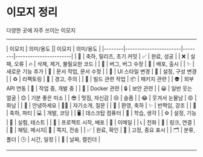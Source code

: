 # 이모지 정리

다양한 곳에 자주 쓰이는 이모지

---

| 이모지 | 의미/용도             || 이모지 | 의미/용도             |
|--------|-----------------------|--------|-----------------------|
| 🎉     | 축하, 릴리즈, 초기 커밋 | ✅     | 완료, 성공             |
| ❌     | 실패, 오류             | 🔥     | 삭제, 제거, 불필요한 코드 |
| 🐛     | 버그, 버그 수정         | 🚀     | 배포, 출시             |
| ✨     | 새로운 기능 추가        | 📝     | 문서 작업, 문서 수정    |
| 💄     | UI 스타일 변경         | 🔧     | 설정, 구성 변경         |
| ♻️     | 리팩토링               | 🚨     | 경고, 주의             |
| 👷     | 빌드 관련 작업         | 📦     | 패키지 관련            |
| 👽     | 외부 API 연동          | 🚧     | 작업 중, 개발 중        |
| 🐳     | Docker 관련           | 🔒     | 보안 관련             |
| 😀  | 일반 웃는 얼굴 | 😊  | 기분 좋은 미소 |
| 😎  | 멋짐, 자신감  | 😢  | 슬픔       |
| 😂  | 웃겨서 눈물남 | 😡  | 화남       |
| 👋    | 안녕하세요    | 🙋‍♂️ | 자기소개, 질문 |
| 🙌    | 환영, 축하   | ✨     | 반짝임, 강조  |
| 🎉    | 축하, 파티   | 💻  | 개발, 코딩      |
| 🖥️ | 데스크탑 컴퓨터   | 🧠  | 학습, 생각      |
| ⚙️  | 설정, 기능      | 🧪  | 실험, 테스트     |
| 🚀  | 프로젝트 시작, 배포 | 📧  | 이메일     |
| 📞  | 전화      | 🔗  | 링크, 연결  |
| 💬  | 채팅, 메시지| 📨  | 쪽지, 전송  |
| ✅   | 완료, 확인    | 📌  | 고정, 중요 표시 |
| 🗂️ | 분류, 폴더    | 🕒  | 시간, 일정    |
| 📅  | 날짜, 캘린더   |




---
